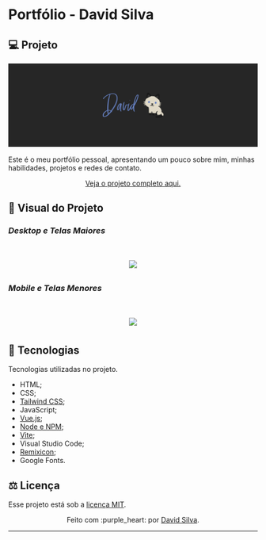 # Portfólio - David Silva

## :computer: **Projeto**
<img src=".github/banner.png">

Este é o meu portfólio pessoal, apresentando um pouco sobre mim, minhas habilidades, projetos e redes de contato.

<p align="center">
   <a href="https://portfolio-ds-one.vercel.app">Veja o projeto completo aqui.</a>
</p>

## :art: **Visual do Projeto**
### *Desktop e Telas Maiores*
<h1 align="center">
    <img src=".github/desktop_screenshot.gif" style="width: 70%">
</h1>

### *Mobile e Telas Menores*
<h1 align="center">
    <img src=".github/mobile_screenshot.gif" style="width: 40%">
</h1>

## :wrench: **Tecnologias**
Tecnologias utilizadas no projeto.
* HTML;
* CSS;
* [Tailwind CSS](https://tailwindcss.com);
* JavaScript;
* [Vue.js](https://vuejs.org);
* [Node e NPM](https://nodejs.org/);
* [Vite](https://vitejs.dev/);
* Visual Studio Code;
* [Remixicon](https://remixicon.com);
* Google Fonts.

## :balance_scale: **Licença**

Esse projeto está sob a [licença MIT](https://github.com/davsilvam/portfolio-ds/blob/main/LICENSE.md).

<p align="center">
  Feito com :purple_heart: por <a href="https://www.linkedin.com/in/davsilvam/">David Silva</a>.
</p>

---
